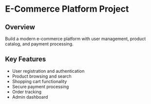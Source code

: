 # E-Commerce Platform Project

## Overview
Build a modern e-commerce platform with user management, product catalog, and payment processing.

## Key Features
- User registration and authentication
- Product browsing and search
- Shopping cart functionality
- Secure payment processing
- Order tracking
- Admin dashboard
